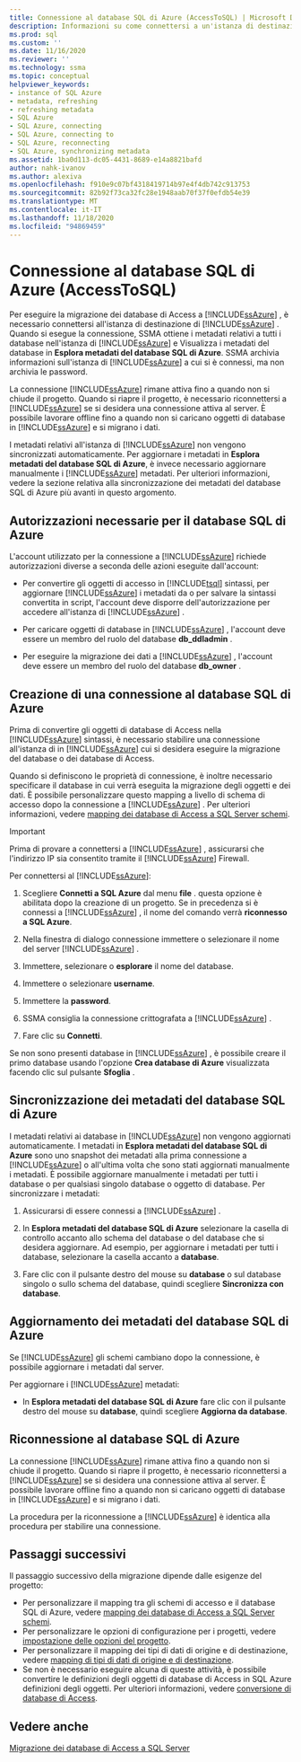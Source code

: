 ```yaml
---
title: Connessione al database SQL di Azure (AccessToSQL) | Microsoft Docs
description: Informazioni su come connettersi a un'istanza di destinazione del database SQL di Azure per eseguire la migrazione dei database di Access. SSMA ottiene i metadati sui database nel database SQL di Azure.
ms.prod: sql
ms.custom: ''
ms.date: 11/16/2020
ms.reviewer: ''
ms.technology: ssma
ms.topic: conceptual
helpviewer_keywords:
- instance of SQL Azure
- metadata, refreshing
- refreshing metadata
- SQL Azure
- SQL Azure, connecting
- SQL Azure, connecting to
- SQL Azure, reconnecting
- SQL Azure, synchronizing metadata
ms.assetid: 1ba0d113-dc05-4431-8689-e14a8821bafd
author: nahk-ivanov
ms.author: alexiva
ms.openlocfilehash: f910e9c07bf4318419714b97e4f4db742c913753
ms.sourcegitcommit: 82b92f73ca32fc28e1948aab70f37f0efdb54e39
ms.translationtype: MT
ms.contentlocale: it-IT
ms.lasthandoff: 11/18/2020
ms.locfileid: "94869459"
---
```

# <a name="connecting-to-azure-sql-database-accesstosql"></a>Connessione al database SQL di Azure (AccessToSQL)

Per eseguire la migrazione dei database di Access a [!INCLUDE[ssAzure](../../includes/ssazure_md.md)] , è necessario connettersi all'istanza di destinazione di [!INCLUDE[ssAzure](../../includes/ssazure_md.md)] . Quando si esegue la connessione, SSMA ottiene i metadati relativi a tutti i database nell'istanza di [!INCLUDE[ssAzure](../../includes/ssazure_md.md)] e Visualizza i metadati del database in **Esplora metadati del database SQL di Azure**. SSMA archivia informazioni sull'istanza di [!INCLUDE[ssAzure](../../includes/ssazure_md.md)] a cui si è connessi, ma non archivia le password.

La connessione [!INCLUDE[ssAzure](../../includes/ssazure_md.md)] rimane attiva fino a quando non si chiude il progetto. Quando si riapre il progetto, è necessario riconnettersi a [!INCLUDE[ssAzure](../../includes/ssazure_md.md)] se si desidera una connessione attiva al server. È possibile lavorare offline fino a quando non si caricano oggetti di database in [!INCLUDE[ssAzure](../../includes/ssazure_md.md)] e si migrano i dati.

I metadati relativi all'istanza di [!INCLUDE[ssAzure](../../includes/ssazure_md.md)] non vengono sincronizzati automaticamente. Per aggiornare i metadati in **Esplora metadati del database SQL di Azure**, è invece necessario aggiornare manualmente i [!INCLUDE[ssAzure](../../includes/ssazure_md.md)] metadati. Per ulteriori informazioni, vedere la sezione relativa alla sincronizzazione dei metadati del database SQL di Azure più avanti in questo argomento.

## <a name="required-azure-sql-database-permissions"></a>Autorizzazioni necessarie per il database SQL di Azure

L'account utilizzato per la connessione a [!INCLUDE[ssAzure](../../includes/ssazure_md.md)] richiede autorizzazioni diverse a seconda delle azioni eseguite dall'account:

- Per convertire gli oggetti di accesso in [!INCLUDE[tsql](../../includes/tsql-md.md)] sintassi, per aggiornare [!INCLUDE[ssAzure](../../includes/ssazure_md.md)] i metadati da o per salvare la sintassi convertita in script, l'account deve disporre dell'autorizzazione per accedere all'istanza di [!INCLUDE[ssAzure](../../includes/ssazure_md.md)] .

- Per caricare oggetti di database in [!INCLUDE[ssAzure](../../includes/ssazure_md.md)] , l'account deve essere un membro del ruolo del database **db_ddladmin** .

- Per eseguire la migrazione dei dati a [!INCLUDE[ssAzure](../../includes/ssazure_md.md)] , l'account deve essere un membro del ruolo del database **db_owner** .

## <a name="establishing-an-azure-sql-database-connection"></a>Creazione di una connessione al database SQL di Azure

Prima di convertire gli oggetti di database di Access nella [!INCLUDE[ssAzure](../../includes/ssazure_md.md)] sintassi, è necessario stabilire una connessione all'istanza di in [!INCLUDE[ssAzure](../../includes/ssazure_md.md)] cui si desidera eseguire la migrazione del database o dei database di Access.

Quando si definiscono le proprietà di connessione, è inoltre necessario specificare il database in cui verrà eseguita la migrazione degli oggetti e dei dati. È possibile personalizzare questo mapping a livello di schema di accesso dopo la connessione a [!INCLUDE[ssAzure](../../includes/ssazure_md.md)] . Per ulteriori informazioni, vedere [mapping dei database di Access a SQL Server schemi](mapping-source-and-target-databases-accesstosql.md).
  
> [!IMPORTANT]
> Prima di provare a connettersi a [!INCLUDE[ssAzure](../../includes/ssazure_md.md)] , assicurarsi che l'indirizzo IP sia consentito tramite il [!INCLUDE[ssAzure](../../includes/ssazure_md.md)] Firewall.
  
Per connettersi al [!INCLUDE[ssAzure](../../includes/ssazure_md.md)]:

1. Scegliere **Connetti a SQL Azure** dal menu **file** . questa opzione è abilitata dopo la creazione di un progetto.
   Se in precedenza si è connessi a [!INCLUDE[ssAzure](../../includes/ssazure_md.md)] , il nome del comando verrà **riconnesso a SQL Azure**.

2. Nella finestra di dialogo connessione immettere o selezionare il nome del server [!INCLUDE[ssAzure](../../includes/ssazure_md.md)] .

3. Immettere, selezionare o **esplorare** il nome del database.

4. Immettere o selezionare **username**.

5. Immettere la **password**.

6. SSMA consiglia la connessione crittografata a [!INCLUDE[ssAzure](../../includes/ssazure_md.md)] .

7. Fare clic su **Connetti**.
  
Se non sono presenti database in [!INCLUDE[ssAzure](../../includes/ssazure_md.md)] , è possibile creare il primo database usando l'opzione **Crea database di Azure** visualizzata facendo clic sul pulsante **Sfoglia** .

## <a name="synchronizing-azure-sql-database-metadata"></a>Sincronizzazione dei metadati del database SQL di Azure

I metadati relativi ai database in [!INCLUDE[ssAzure](../../includes/ssazure_md.md)] non vengono aggiornati automaticamente. I metadati in **Esplora metadati del database SQL di Azure** sono uno snapshot dei metadati alla prima connessione a [!INCLUDE[ssAzure](../../includes/ssazure_md.md)] o all'ultima volta che sono stati aggiornati manualmente i metadati. È possibile aggiornare manualmente i metadati per tutti i database o per qualsiasi singolo database o oggetto di database. Per sincronizzare i metadati:

1. Assicurarsi di essere connessi a [!INCLUDE[ssAzure](../../includes/ssazure_md.md)] .

2. In **Esplora metadati del database SQL di Azure** selezionare la casella di controllo accanto allo schema del database o del database che si desidera aggiornare.
   Ad esempio, per aggiornare i metadati per tutti i database, selezionare la casella accanto a **database**.

3. Fare clic con il pulsante destro del mouse su **database** o sul database singolo o sullo schema del database, quindi scegliere **Sincronizza con database**.

## <a name="refreshing-azure-sql-database-metadata"></a>Aggiornamento dei metadati del database SQL di Azure

Se [!INCLUDE[ssAzure](../../includes/ssazure_md.md)] gli schemi cambiano dopo la connessione, è possibile aggiornare i metadati dal server.

Per aggiornare i [!INCLUDE[ssAzure](../../includes/ssazure_md.md)] metadati:

- In **Esplora metadati del database SQL di Azure** fare clic con il pulsante destro del mouse su **database**, quindi scegliere **Aggiorna da database**.

## <a name="reconnecting-to-azure-sql-database"></a>Riconnessione al database SQL di Azure

La connessione [!INCLUDE[ssAzure](../../includes/ssazure_md.md)] rimane attiva fino a quando non si chiude il progetto. Quando si riapre il progetto, è necessario riconnettersi a [!INCLUDE[ssAzure](../../includes/ssazure_md.md)] se si desidera una connessione attiva al server. È possibile lavorare offline fino a quando non si caricano oggetti di database in [!INCLUDE[ssAzure](../../includes/ssazure_md.md)] e si migrano i dati.

La procedura per la riconnessione a [!INCLUDE[ssAzure](../../includes/ssazure_md.md)] è identica alla procedura per stabilire una connessione.

## <a name="next-steps"></a>Passaggi successivi

Il passaggio successivo della migrazione dipende dalle esigenze del progetto:

- Per personalizzare il mapping tra gli schemi di accesso e il database SQL di Azure, vedere [mapping dei database di Access a SQL Server schemi](mapping-source-and-target-databases-accesstosql.md).
- Per personalizzare le opzioni di configurazione per i progetti, vedere [impostazione delle opzioni del progetto](setting-conversion-and-migration-options-accesstosql.md).
- Per personalizzare il mapping dei tipi di dati di origine e di destinazione, vedere [mapping di tipi di dati di origine e di destinazione](mapping-source-and-target-data-types-accesstosql.md).
- Se non è necessario eseguire alcuna di queste attività, è possibile convertire le definizioni degli oggetti di database di Access in SQL Azure definizioni degli oggetti. Per ulteriori informazioni, vedere [conversione di database di Access](converting-access-database-objects-accesstosql.md).

## <a name="see-also"></a>Vedere anche

[Migrazione dei database di Access a SQL Server](migrating-access-databases-to-sql-server-azure-sql-db-accesstosql.md)
